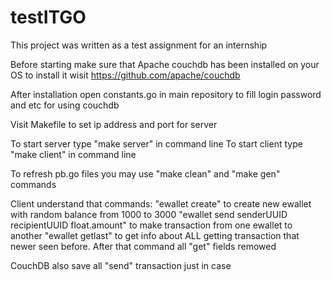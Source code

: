 # testITGO
This project was written as a test assignment for an internship

Before starting make sure that Apache couchdb has been installed on your OS
to install it wisit https://github.com/apache/couchdb

After installation open constants.go in main repository to fill login password and etc for using couchdb

Visit Makefile to set ip address and port for server

To start server type "make server" in command line
To start client type "make client" in command line

To refresh pb.go files you may use "make clean" and "make gen" commands

Client understand that commands:
"ewallet create" to create new ewallet with random balance from 1000 to 3000
"ewallet send senderUUID recipientUUID float.amount" to make transaction from one ewallet to another
"ewallet getlast" to get info about ALL getting transaction that newer seen before. After that command all "get" fields remowed

CouchDB also save all "send" transaction just in case
